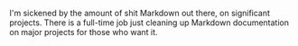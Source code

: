 I'm sickened by the amount of shit Markdown out there, on significant
projects. There is a full-time job just cleaning up Markdown
documentation on major projects for those who want it.
